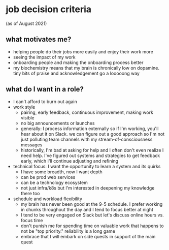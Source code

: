 # job decision criteria
(as of August 2021)

## what motivates me?
- helping people do their jobs more easily and enjoy their work more
- seeing the impact of my work
- onboarding people and making the onboarding process better
- my biochemistry means that my brain is chronically low on dopamine. tiny bits of praise and acknowledgement go a looooong way

## what do I want in a role?
- I can't afford to burn out again
- work style
    - pairing, early feedback, continuous improvement, making work visible
    - no big announcements or launches
    - generally: I process information externally so if I'm working, you'll hear about it on Slack. we can figure out a good approach so I'm not just polluting team channels with my stream-of-consciousness messages
    - historically, I'm bad at asking for help and I often don't even realize I need help. I've figured out systems and strategies to get feedback early, which I'll continue adjusting and refining
- technical focus: I want the opportunity to learn a system and its quirks
    - I have some breadth, now I want depth
    - can be prod web services
    - can be a technology ecosystem
    - not just infra/k8s but I'm interested in deepening my knowledge there too
- schedule and workload flexibility
    - my brain has never been good at the 9-5 schedule. I prefer working in chunks throughout the day and I tend to focus better at night
    - I tend to be very engaged on Slack but let's discuss online hours vs. focus time
    - don't punish me for spending time on valuable work that happens to not be "top priority." reliability is a long game
    - embrace that I will embark on side quests in support of the main quest
